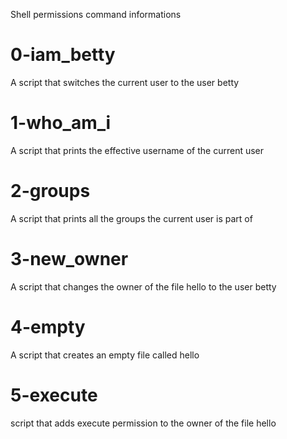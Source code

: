 Shell permissions command informations

# 0-iam_betty
A script that switches the current user to the user betty

# 1-who_am_i
A script that prints the effective username of the current user

# 2-groups
A script that prints all the groups the current user is part of

# 3-new_owner
A script that changes the owner of the file hello to the user betty

# 4-empty
A script that creates an empty file called hello

# 5-execute
script that adds execute permission to the owner of the file hello
